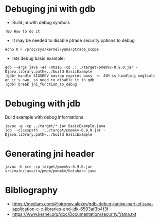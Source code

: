 # Debuging jni with gdb

* Build jni with debug symbols
```
TBD How to do it
```

* It may be needed to disable ptrace security options to debug
```
echo 0 > /proc/sys/kernel/yama/ptrace_scope
```
* lets debug basic example:

```
gdb --args java -ea -Xms1G -cp .:../target/pmemkv-0.9.0.jar -Djava.library.path=../build BasicExample
(gdb) handle SIGSEGV nostop noprint pass  <- JVM is handling segfault on it's own, so need to disable it in gdb
(gdb) break jni_function_to_debug
```

# Debuging with jdb

Build example with debug informations
```
javac -g -cp ../target/*.jar BasicExample.java
jdb  -classpath .:../target/pmemkv-0.9.0.jar -Djava.library.path=../build BasicExample
```

# Generating jni header
```
javac -h src -cp target/pmemkv-0.9.0.jar src/main/java/io/pmem/pmemkv/Database.java 
```
# Bibliography
* https://medium.com/@pirogov.alexey/gdb-debug-native-part-of-java-application-c-c-libraries-and-jdk-6593af3b4f3f
* https://www.kernel.org/doc/Documentation/security/Yama.txt
